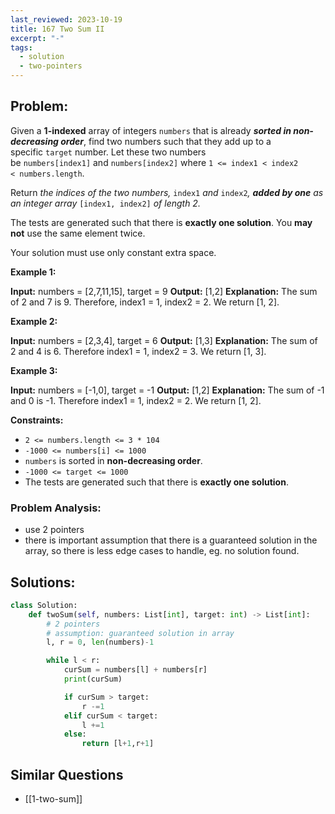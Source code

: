 ```yaml
---
last_reviewed: 2023-10-19
title: 167 Two Sum II
excerpt: "-"
tags:
  - solution
  - two-pointers
---
```

## Problem:
Given a **1-indexed** array of integers `numbers` that is already **_sorted in non-decreasing order_**, find two numbers such that they add up to a specific `target` number. Let these two numbers be `numbers[index1]` and `numbers[index2]` where `1 <= index1 < index2 < numbers.length`.

Return _the indices of the two numbers,_ `index1` _and_ `index2`_, **added by one** as an integer array_ `[index1, index2]` _of length 2._

The tests are generated such that there is **exactly one solution**. You **may not** use the same element twice.

Your solution must use only constant extra space.

**Example 1:**

**Input:** numbers = [2,7,11,15], target = 9
**Output:** [1,2]
**Explanation:** The sum of 2 and 7 is 9. Therefore, index1 = 1, index2 = 2. We return [1, 2].

**Example 2:**

**Input:** numbers = [2,3,4], target = 6
**Output:** [1,3]
**Explanation:** The sum of 2 and 4 is 6. Therefore index1 = 1, index2 = 3. We return [1, 3].

**Example 3:**

**Input:** numbers = [-1,0], target = -1
**Output:** [1,2]
**Explanation:** The sum of -1 and 0 is -1. Therefore index1 = 1, index2 = 2. We return [1, 2].

**Constraints:**

- `2 <= numbers.length <= 3 * 104`
- `-1000 <= numbers[i] <= 1000`
- `numbers` is sorted in **non-decreasing order**.
- `-1000 <= target <= 1000`
- The tests are generated such that there is **exactly one solution**.

### Problem Analysis:

- use 2 pointers
- there is important assumption that there is a guaranteed solution in the array, so there is less edge cases to handle, eg. no solution found.

## Solutions:

```python
class Solution:
    def twoSum(self, numbers: List[int], target: int) -> List[int]:
        # 2 pointers
        # assumption: guaranteed solution in array
        l, r = 0, len(numbers)-1

        while l < r:
            curSum = numbers[l] + numbers[r]
            print(curSum)

            if curSum > target:
                r -=1
            elif curSum < target:
                l +=1
            else:
                return [l+1,r+1]
```

## Similar Questions

- [[1-two-sum]]